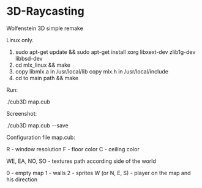 # 3D-Raycasting
Wolfenstein 3D simple remake

Linux only.

1. sudo apt-get update && sudo apt-get install xorg libxext-dev zlib1g-dev libbsd-dev
2. cd mlx_linux && make
3. copy libmlx.a in /usr/local/lib
   copy mlx.h in /usr/local/include
4. cd to main path && make

Run:

./cub3D map.cub

Screenshot:

./cub3D map.cub --save

Configuration file map.cub:

R - window resolution
F - floor color
C - ceiling color

WE, EA, NO, SO - textures path according side of the world

0 - empty map
1 - walls
2 - sprites
W (or N, E, S) - player on the map and his direction
